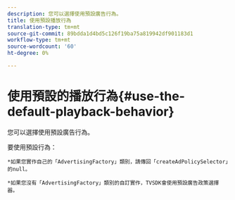 ```yaml
---
description: 您可以選擇使用預設廣告行為。
title: 使用預設播放行為
translation-type: tm+mt
source-git-commit: 89bdda1d4bd5c126f19ba75a819942df901183d1
workflow-type: tm+mt
source-wordcount: '60'
ht-degree: 0%

---
```



# 使用預設的播放行為{#use-the-default-playback-behavior}

您可以選擇使用預設廣告行為。

要使用預設行為：

    *如果您實作自己的「AdvertisingFactory」類別，請傳回「createAdPolicySelector」的null。
    
    *如果您沒有「AdvertisingFactory」類別的自訂實作，TVSDK會使用預設廣告政策選擇器。